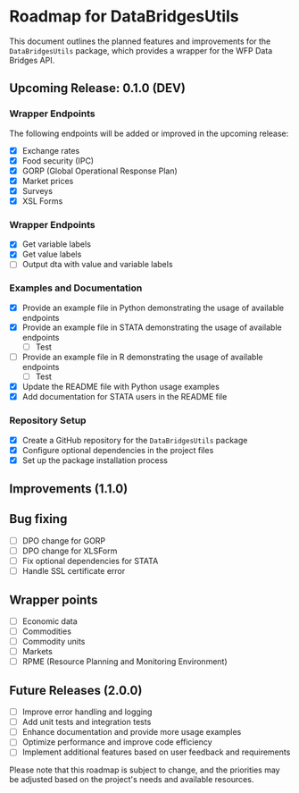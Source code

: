 # Roadmap for DataBridgesUtils

This document outlines the planned features and improvements for the `DataBridgesUtils` package, which provides a wrapper for the WFP Data Bridges API.

## Upcoming Release: 0.1.0 (DEV)

### Wrapper Endpoints

The following endpoints will be added or improved in the upcoming release:

- [X] Exchange rates 
- [X] Food security (IPC)
- [X] GORP (Global Operational Response Plan)
- [X] Market prices
- [X] Surveys
- [X] XSL Forms
  
### Wrapper Endpoints
- [X] Get variable labels
- [X] Get value labels
- [ ] Output dta with value and variable labels

### Examples and Documentation

- [X] Provide an example file in Python demonstrating the usage of available endpoints
- [X] Provide an example file in STATA demonstrating the usage of available endpoints
  - [ ] Test
- [ ] Provide an example file in R demonstrating the usage of available endpoints
  - [ ] Test
- [X] Update the README file with Python usage examples
- [X] Add documentation for STATA users in the README file

### Repository Setup

- [X] Create a GitHub repository for the `DataBridgesUtils` package
- [X] Configure optional dependencies in the project files
- [X] Set up the package installation process

## Improvements (1.1.0)

## Bug fixing
- [ ] DPO change for GORP
- [ ] DPO change for XLSForm
- [ ] Fix optional dependencies for STATA
- [ ] Handle SSL certificate error

## Wrapper points
- [ ] Economic data
- [ ] Commodities
- [ ] Commodity units
- [ ] Markets
- [ ] RPME (Resource Planning and Monitoring Environment)

## Future Releases (2.0.0)

- [ ] Improve error handling and logging
- [ ] Add unit tests and integration tests
- [ ] Enhance documentation and provide more usage examples
- [ ] Optimize performance and improve code efficiency
- [ ] Implement additional features based on user feedback and requirements

Please note that this roadmap is subject to change, and the priorities may be adjusted based on the project's needs and available resources.
